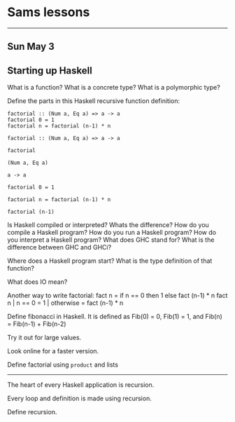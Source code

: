 # Sams lessons

-----------------------

## Sun May 3

## Starting up Haskell

What is a function?
What is a concrete type?
What is a polymorphic type?

Define the parts in this Haskell recursive function definition:

    factorial :: (Num a, Eq a) => a -> a
    factorial 0 = 1
    factorial n = factorial (n-1) * n

`factorial :: (Num a, Eq a) => a -> a`

`factorial`

`(Num a, Eq a)`

`a -> a`

`factorial 0 = 1`

`factorial n = factorial (n-1) * n`

`factorial (n-1)`


Is Haskell compiled or interpreted?
Whats the difference?
How do you compile a Haskell program?
How do you run a Haskell program?
How do you interpret a Haskell program?
What does GHC stand for?
What is the difference between GHC and GHCi?

Where does a Haskell program start?
What is the type definition of that function? 

What does IO mean?

Another way to write factorial:
    fact n = if n == 0 then 1 else fact (n-1) * n
    fact n | n == 0 = 1
           | otherwise = fact (n-1) * n


Define fibonacci in Haskell.
It is defined as Fib(0) = 0, Fib(1) = 1, and Fib(n) = Fib(n-1) + Fib(n-2)

Try it out for large values.

Look online for a faster version.

Define factorial using `product` and lists


----------------------


The heart of every Haskell application is recursion. 

Every loop and definition is made using recursion.

Define recursion.
